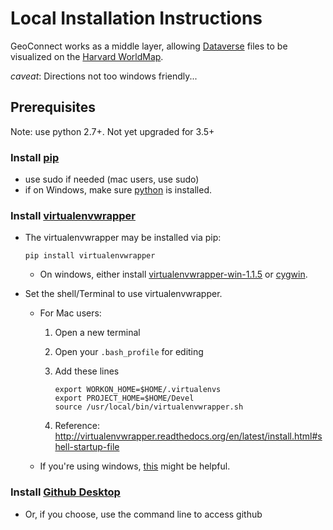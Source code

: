 # Local Installation Instructions

GeoConnect works as a middle layer, allowing [Dataverse](http://datascience.iq.harvard.edu/dataverse) files to be visualized on the [Harvard WorldMap](http://worldmap.harvard.edu/).

*caveat*: Directions not too windows friendly...

## Prerequisites

Note: use python 2.7+.  Not yet upgraded for 3.5+

### Install [pip](http://pip.readthedocs.org/en/latest/installing.html)

* use sudo if needed  (mac users, use sudo)
* if on Windows, make sure [python](https://www.python.org/downloads/) is installed.

### Install [virtualenvwrapper](http://virtualenvwrapper.readthedocs.io/en/latest/install.html#basic-installation)

* The virtualenvwrapper may be installed via pip:

    ```
    pip install virtualenvwrapper
    ```

  * On windows, either install [virtualenvwrapper-win-1.1.5](https://pypi.python.org/pypi/virtualenvwrapper-win) or [cygwin](https://www.cygwin.com/).

* Set the shell/Terminal to use virtualenvwrapper.
  - For Mac users:
    1. Open a new terminal
    2. Open your ```.bash_profile``` for editing
    3. Add these lines
      
        ```
        export WORKON_HOME=$HOME/.virtualenvs
        export PROJECT_HOME=$HOME/Devel
        source /usr/local/bin/virtualenvwrapper.sh
        ```
        
    4. Reference: http://virtualenvwrapper.readthedocs.org/en/latest/install.html#shell-startup-file
  - If you're using windows, [this](http://stackoverflow.com/questions/2615968/installing-virtualenvwrapper-on-windows) might be helpful.

### Install [Github Desktop](https://desktop.github.com/)

- Or, if you choose, use the command line to access github
